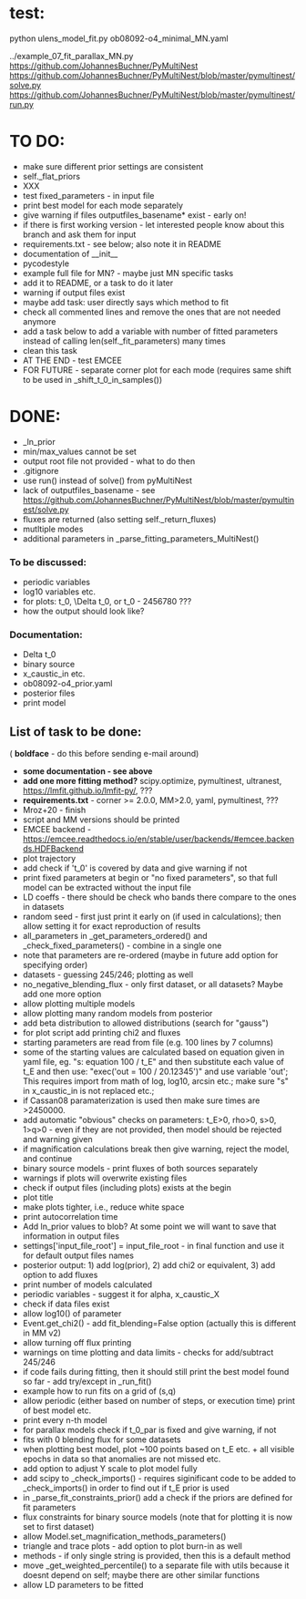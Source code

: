 # test:
python ulens_model_fit.py ob08092-o4_minimal_MN.yaml

../example_07_fit_parallax_MN.py
https://github.com/JohannesBuchner/PyMultiNest
https://github.com/JohannesBuchner/PyMultiNest/blob/master/pymultinest/solve.py
https://github.com/JohannesBuchner/PyMultiNest/blob/master/pymultinest/run.py

# TO DO:
 - make sure different prior settings are consistent
 - self._flat_priors
 - XXX
 - test fixed_parameters - in input file
 - print best model for each mode separately
 - give warning if files outputfiles_basename* exist - early on!
 - if there is first working version - let interested people know about this branch and ask them for input
 - requirements.txt - see below; also note it in README
 - documentation of \_\_init\_\_
 - pycodestyle
 - example full file for MN? - maybe just MN specific tasks
 - add it to README, or a task to do it later
 - warning if output files exist
 - maybe add task: user directly says which method to fit
 - check all commented lines and remove the ones that are not needed anymore
 - add a task below to add a variable with number of fitted parameters instead of calling len(self._fit_parameters) many times
 - clean this task
 - AT THE END - test EMCEE
 - FOR FUTURE - separate corner plot for each mode (requires same shift to be used in _shift_t_0_in_samples())

# DONE:
 - _ln_prior
 - min/max_values cannot be set
 - output root file not provided - what to do then
 - .gitignore
 - use run() instead of solve() from pyMultiNest
 - lack of outputfiles_basename - see https://github.com/JohannesBuchner/PyMultiNest/blob/master/pymultinest/solve.py
 - fluxes are returned (also setting self._return_fluxes)
 - mutltiple modes
 - additional parameters in _parse_fitting_parameters_MultiNest()


### To be discussed:

- periodic variables
- log10 variables etc.
- for plots: t_0, \Delta t_0, or t_0 - 2456780 ???
- how the output should look like?

### Documentation:
- Delta t_0
- binary source
- x_caustic_in etc.
- ob08092-o4_prior.yaml
- posterior files
- print model

## List of task to be done:

( **boldface** - do this before sending e-mail around)

- **some documentation - see above**
- **add one more fitting method?** scipy.optimize, pymultinest, ultranest, https://lmfit.github.io/lmfit-py/, ???
- **requirements.txt** - corner >= 2.0.0, MM>2.0, yaml, pymultinest, ???
- Mroz+20 - finish
- script and MM versions should be printed
- EMCEE backend - https://emcee.readthedocs.io/en/stable/user/backends/#emcee.backends.HDFBackend
- plot trajectory
- add check if 't_0' is covered by data and give warning if not
- print fixed parameters at begin or "no fixed parameters", so that full model can be extracted without the input file
- LD coeffs - there should be check who bands there compare to the ones in datasets
- random seed - first just print it early on (if used in calculations); then allow setting it for exact reproduction of results
- all_parameters in _get_parameters_ordered() and _check_fixed_parameters() - combine in a single one
- note that parameters are re-ordered (maybe in future add option for specifying order)
- datasets - guessing 245/246; plotting as well
- no_negative_blending_flux - only first dataset, or all datasets? Maybe add one more option
- allow plotting multiple models
- allow plotting many random models from posterior
- add beta distribution to allowed distributions (search for "gauss")
- for plot script add printing chi2 and fluxes
- starting parameters are read from file (e.g. 100 lines by 7 columns)
- some of the starting values are calculated based on equation given in yaml file, eg. "s: equation 100 / t_E" and then substitute each value of t_E and then use: "exec('out = 100 / 20.12345')" and use variable 'out'; This requires import from math of log, log10, arcsin etc.; make sure "s" in x_caustic_in is not replaced etc.; 
- if Cassan08 paramaterization is used then make sure times are >2450000.
- add automatic "obvious" checks on parameters: t_E>0, rho>0, s>0, 1>q>0 - even if they are not provided, then model should be rejected and warning given
- if magnification calculations break then give warning, reject the model, and continue
- binary source models - print fluxes of both sources separately
- warnings if plots will overwrite existing files
- check if output files (including plots) exists at the begin
- plot title
- make plots tighter, i.e., reduce white space
- print autocorrelation time
- Add ln_prior values to blob? At some point we will want to save that information in output files
- settings['input_file_root'] = input_file_root - in final function and use it for default output files names
- posterior output: 1) add log(prior), 2) add chi2 or equivalent, 3) add option to add fluxes
- print number of models calculated
- periodic variables - suggest it for alpha, x_caustic_X
- check if data files exist
- allow log10() of parameter
- Event.get_chi2() - add fit_blending=False option (actually this is different in MM v2)
- allow turning off flux printing
- warnings on time plotting and data limits - checks for add/subtract 245/246
- if code fails during fitting, then it should still print the best model found so far - add try/except in _run_fit()
- example how to run fits on a grid of (s,q)
- allow periodic (either based on number of steps, or execution time) print of best model etc.
- print every n-th model
- for parallax models check if t_0_par is fixed and give warning, if not
- fits with 0 blending flux for some datasets
- when plotting best model, plot ~100 points based on t_E etc. + all visible epochs in data so that anomalies are not missed etc.
- add option to adjust Y scale to plot model fully
- add scipy to _check_imports() - requires siginificant code to be added to _check_imports() in order to find out if t_E prior is used
- in _parse_fit_constraints_prior() add a check if the priors are defined for fit parameters
- flux constraints for binary source models (note that for plotting it is now set to first dataset)
- allow Model.set_magnification_methods_parameters()
- triangle and trace plots - add option to plot burn-in as well
- methods - if only single string is provided, then this is a default method
- move _get_weighted_percentile() to a separate file with utils because it doesnt depend on self; maybe there are other similar functions
- allow LD parameters to be fitted
